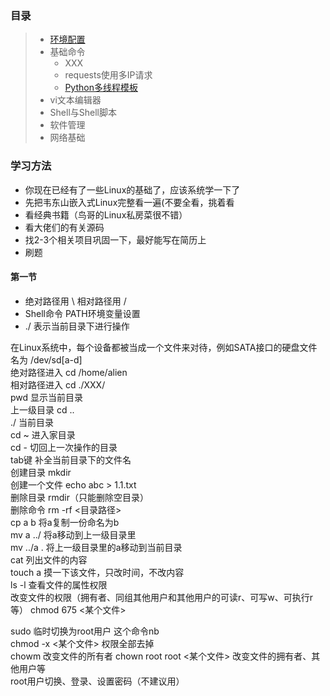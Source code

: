 ### 目录
> * [环境配置](https://py3.io/doc/python/quickstart.html)
> * 基础命令
>   * XXX
>   * requests使用多IP请求
>   * [Python多线程模板](code/MultiThread_Template.py)
> * vi文本编辑器
> * Shell与Shell脚本
> * 软件管理
> * 网络基础


### 学习方法
* 你现在已经有了一些Linux的基础了，应该系统学一下了
* 先把韦东山嵌入式Linux完整看一遍(不要全看，挑着看  
* 看经典书籍（鸟哥的Linux私房菜很不错）
* 看大佬们的有关源码   
* 找2-3个相关项目巩固一下，最好能写在简历上 
* 刷题   


#### 第一节
* 绝对路径用 \   相对路径用 /
* Shell命令  PATH环境变量设置
* ./ 表示当前目录下进行操作


在Linux系统中，每个设备都被当成一个文件来对待，例如SATA接口的硬盘文件名为 /dev/sd[a-d]  
绝对路径进入 cd /home/alien  
相对路径进入 cd ./XXX/  
pwd  显示当前目录  
上一级目录   cd ..  
./ 当前目录  
cd ~  进入家目录  
cd -  切回上一次操作的目录  
tab键  补全当前目录下的文件名  
创建目录 mkdir   
创建一个文件 echo abc > 1.1.txt  
删除目录 rmdir（只能删除空目录）  
删除命令 rm -rf <目录路径>  
cp a b     将a复制一份命名为b  
mv a ../    将a移动到上一级目录里  
mv ../a .    将上一级目录里的a移动到当前目录  
cat     列出文件的内容  
touch a  摸一下该文件，只改时间，不改内容  
ls -l  查看文件的属性权限  
改变文件的权限（拥有者、同组其他用户和其他用户的可读r、可写w、可执行r等）  chmod 675 <某个文件>    

sudo 临时切换为root用户  这个命令nb  
chmod -x <某个文件>     权限全部去掉  
chowm  改变文件的所有者    chown root root <某个文件>  改变文件的拥有者、其他用户等  
root用户切换、登录、设置密码（不建议用）  









